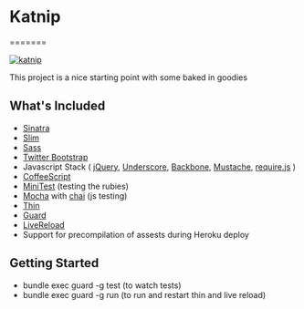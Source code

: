 # Katnip
=======

[![katnip](http://farm4.staticflickr.com/3059/2550291034_40344abd1c.jpg)](http://www.flickr.com/photos/lambj/2550291034/)

This project is a nice starting point with some baked in goodies

## What's Included

- [Sinatra](http://www.sinatrarb.com/)
- [Slim](http://slim-lang.com/)
- [Sass](http://sass-lang.com/)
- [Twitter Bootstrap](http://twitter.github.com/bootstrap/)
- Javascript Stack (
  [jQuery](http://jquery.com/),
  [Underscore](http://documentcloud.github.com/underscore/),
  [Backbone](http://documentcloud.github.com/backbone/),
  [Mustache](http://mustache.github.com/),
  [require.js](http://requirejs.org/)
  )
- [CoffeeScript](http://coffeescript.org/)
- [MiniTest](https://github.com/seattlerb/minitest) (testing the rubies)
- [Mocha](https://mochajs.org/) with [chai](http://chaijs.com/) (js testing)
- [Thin](http://code.macournoyer.com/thin/)
- [Guard](https://github.com/guard/guard)
- [LiveReload](https://github.com/guard/guard-livereload)
- Support for precompilation of assests during Heroku deploy

## Getting Started

- bundle exec guard -g test (to watch tests)
- bundle exec guard -g run (to run and restart thin and live reload)
